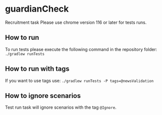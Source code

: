 # guardianCheck
Recruitment task
Please use chrome version 116 or later for tests runs.

## How to run
To run tests please execute the following command in the repository folder: `./gradlew runTests`

## How to run with tags
If you want to use tags use: `./gradlew runTests -P tags=@newsValidation`

## How to ignore scenarios
Test run task will ignore scenarios with the tag `@Ignore`.

